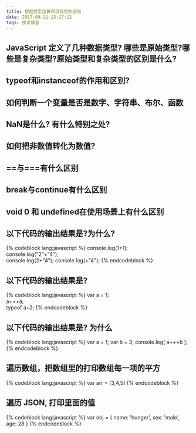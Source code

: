 ```yaml
---
title: 数据类型运算符流程控制语句
date: 2017-09-21 15:27:12
tags: 技术博客
---
```

## JavaScript 定义了几种数据类型? 哪些是原始类型?哪些是复杂类型?原始类型和复杂类型的区别是什么?
## typeof和instanceof的作用和区别?
## 如何判断一个变量是否是数字、字符串、布尔、函数
## NaN是什么? 有什么特别之处?
## 如何把非数值转化为数值?
## ==与===有什么区别
## break与continue有什么区别
## void 0 和 undefined在使用场景上有什么区别
## 以下代码的输出结果是?为什么?

{% codeblock lang:javascript %}
console.log(1+1);    
console.log("2"+"4");  
console.log(2+"4"); 
console.log(+"4");
{% endcodeblock %}

## 以下代码的输出结果是?

{% codeblock lang:javascript %}
var a = 1;  
a+++a;  
typeof a+2;
{% endcodeblock %}

## 以下代码的输出结果是? 为什么

{% codeblock lang:javascript %}
 var a = 1;
 var b = 3;
 console.log( a+++b );
{% endcodeblock %}

## 遍历数组，把数组里的打印数组每一项的平方

{% codeblock lang:javascript %}
 var arr = [3,4,5]
{% endcodeblock %}

## 遍历 JSON, 打印里面的值

{% codeblock lang:javascript %}
var obj = {
 name: 'hunger', 
 sex: 'male', 
 age: 28 
}
{% endcodeblock %}

